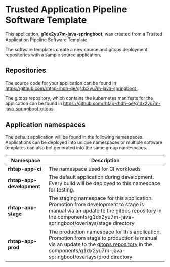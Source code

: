# Trusted Application Pipeline Software Template

This application, **g1dx2yu7m-java-springboot**, was created from a Trusted Application Pipeline Software Template.

The software templates create a new source and gitops deployment repositories with a sample source application. 

## Repositories

The source code for your application can be found in [https://github.com/rhtap-rhdh-qe/g1dx2yu7m-java-springboot ](https://github.com/rhtap-rhdh-qe/g1dx2yu7m-java-springboot ).
 
The gitops repository, which contains the kubernetes manifests for the application can be found in 
[https://github.com/rhtap-rhdh-qe/g1dx2yu7m-java-springboot-gitops ](https://github.com/rhtap-rhdh-qe/g1dx2yu7m-java-springboot-gitops ) 

## Application namespaces 

The default application will be found in the following namespaces. Applications can be deployed into unique namespaces or multiple software templates can also bet generated into the same group namespaces.  

|  Namespace   |  Description   |  
| -------- | -------- |
| **rhtap-app-ci** | The namespace used for CI workloads |
| **rhtap-app-development** | The default application during development. Every build will be deployed to this namespace for testing. |
| **rhtap-app-stage** | The staging namespace for this application. Promotion from development to stage is manual via an update to the [gitops repository](https://github.com/rhtap-rhdh-qe/g1dx2yu7m-java-springboot-gitops ) in the components/g1dx2yu7m-java-springboot/overlays/stage directory |
| **rhtap-app-prod** | The production namespace for this application. Promotion from stage to production is manual via an update to the [gitops repository](https://github.com/rhtap-rhdh-qe/g1dx2yu7m-java-springboot-gitops ) in the components/g1dx2yu7m-java-springboot/overlays/prod directory |